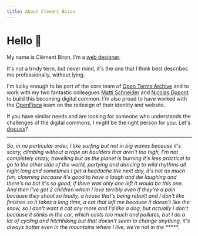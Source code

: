 ```yaml
---
title: About Clément Biron
---
```


# Hello 👋

My name is Clément Biron, I'm a [web designer](https://en.wikipedia.org/wiki/Web_design).

It's not a trndy term, but never mind, it's the one that I think best describes me professionally, without lying.

I'm lucky enough to be part of the core team of [Open Terms Archive](https://opentermsarchive.org) and to work with my two fantastic colleagues [Matti Schneider](https://mattischneider.fr) and [Nicolas Dupont](https://www.linkedin.com/in/ndpnt/) to build this becoming digital common. I'm also proud to have worked with the [OpenFisca](https://openfisca.org) team on the redesign of their identity and website.

If you have similar needs and are looking for someone who understands the challenges of the digital commons, I might be the right person for you. Let's [discuss](mailto:contact@clementbiron.com)?

---

_So, in no particular order, I like surfing but not in big waves because it's scary, climbing without a rope on boulders that aren't too high, I'm not completely crazy, travelling but as the planet is burning it's less practical to go to the other side of the world, partying and dancing to wild rhythms all night long and sometimes I get a headache the next day, it's not as much fun, clowning because it's good to have a laugh and die laughing and there's no but it's so good, if there was only one left it would be this one. And then I've got 2 children whom I love terribly even if they're a pain because they shout so loudly, a house that's being rebuilt and I don't like finishes so it takes a long time, a cat that left me because it doesn't like the snow, so I don't want a cat any more and I'd like a dog, but actually I don't because it stinks in the car, which costs too much and pollutes, but I do a lot of cycling and hitchhiking but that doesn't seem to change anything, it's always hotter even in the mountains where I live, we're not in the *****._
